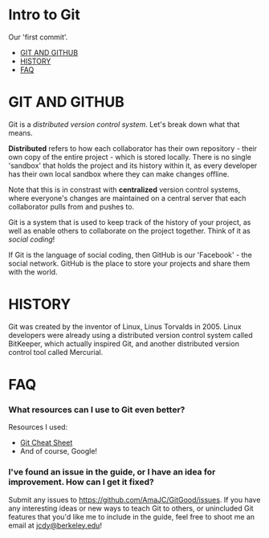 # Intro to Git
Our 'first commit'.


- [GIT AND GITHUB](#git-and-github)
- [HISTORY](#history)
- [FAQ](#faq)

# GIT AND GITHUB
Git is a *distributed version control system*. Let's break down what that means.

**Distributed** refers to how each collaborator has their own repository - their own copy of the entire project - which is stored locally. There is no single 'sandbox' that holds the project and its history within it, as every developer has their own local sandbox where they can make changes offline.

Note that this is in constrast with **centralized** version control systems, where everyone's changes are maintained on a central server that each collaborator pulls from and pushes to.

Git is a system that is used to keep track of the history of your project, as well as enable others to collaborate on the project together. Think of it as *social coding*!

If Git is the language of social coding, then GitHub is our 'Facebook' - the social network. GitHub is the place to store your projects and share them with the world.

# HISTORY
Git was created by the inventor of Linux, Linus Torvalds in 2005. Linux developers were already using a distributed version control system called BitKeeper, which actually inspired Git, and another distributed version control tool called Mercurial.

# FAQ

### What resources can I use to Git even better?
Resources I used:
- [Git Cheat Sheet](https://education.github.com/git-cheat-sheet-education.pdf)
- And of course, Google!

### I've found an issue in the guide, or I have an idea for improvement. How can I get it fixed?

Submit any issues to https://github.com/AmaJC/GitGood/issues. 
If you have any interesting ideas or new ways to teach Git to others, or unincluded Git features that you'd like me to include in the guide, feel free to shoot me an email at jcdy@berkeley.edu!